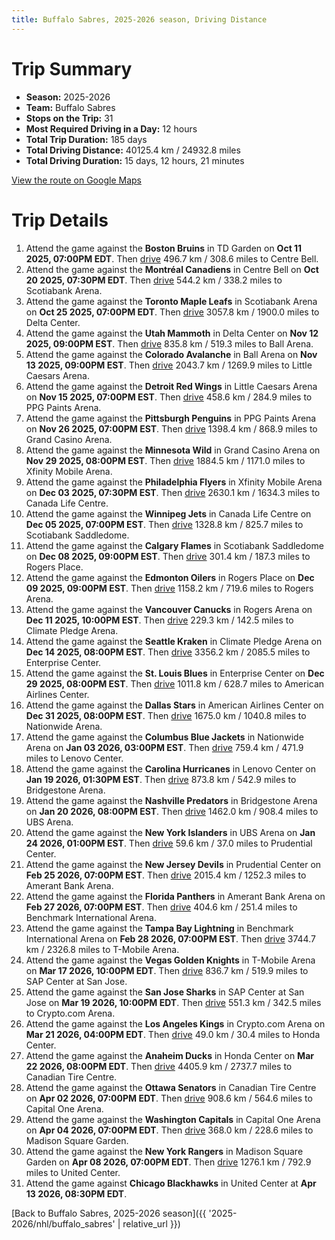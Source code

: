 ```yaml
---
title: Buffalo Sabres, 2025-2026 season, Driving Distance
---
```


# Trip Summary
- **Season:** 2025-2026
- **Team:** Buffalo Sabres
- **Stops on the Trip:** 31
- **Most Required Driving in a Day:** 12 hours
- **Total Trip Duration:** 185 days
- **Total Driving Distance:** 40125.4 km / 24932.8 miles
- **Total Driving Duration:** 15 days, 12 hours, 21 minutes

[View the route on Google Maps](https://www.google.com/maps/dir/TD+Garden+Boston/Centre+Bell+Montréal/Scotiabank+Arena+Toronto/Delta+Center+Utah/Ball+Arena+Colorado/Little+Caesars+Arena+Detroit/PPG+Paints+Arena+Pittsburgh/Grand+Casino+Arena+Minnesota/Xfinity+Mobile+Arena+Philadelphia/Canada+Life+Centre+Winnipeg/Scotiabank+Saddledome+Calgary/Rogers+Place+Edmonton/Rogers+Arena+Vancouver/Climate+Pledge+Arena+Seattle/Enterprise+Center+St.+Louis/American+Airlines+Center+Dallas/Nationwide+Arena+Columbus/Lenovo+Center+Carolina/Bridgestone+Arena+Nashville/UBS+Arena+New+York/Prudential+Center+New+Jersey/Amerant+Bank+Arena+Florida/Benchmark+International+Arena+Tampa+Bay/T-Mobile+Arena+Vegas/SAP+Center+at+San+Jose+San+Jose/Crypto.com+Arena+Los+Angeles/Honda+Center+Anaheim/Canadian+Tire+Centre+Ottawa/Capital+One+Arena+Washington/Madison+Square+Garden+New+York/United+Center+Chicago)

# Trip Details
1. Attend the game against the **Boston Bruins** in TD Garden on **Oct 11 2025, 07:00PM EDT**. Then [drive](https://www.google.com/maps/dir/TD+Garden+Boston/Centre+Bell+Montréal) 496.7 km / 308.6 miles to Centre Bell.
2. Attend the game against the **Montréal Canadiens** in Centre Bell on **Oct 20 2025, 07:30PM EDT**. Then [drive](https://www.google.com/maps/dir/Centre+Bell+Montréal/Scotiabank+Arena+Toronto) 544.2 km / 338.2 miles to Scotiabank Arena.
3. Attend the game against the **Toronto Maple Leafs** in Scotiabank Arena on **Oct 25 2025, 07:00PM EDT**. Then [drive](https://www.google.com/maps/dir/Scotiabank+Arena+Toronto/Delta+Center+Utah) 3057.8 km / 1900.0 miles to Delta Center.
4. Attend the game against the **Utah Mammoth** in Delta Center on **Nov 12 2025, 09:00PM EST**. Then [drive](https://www.google.com/maps/dir/Delta+Center+Utah/Ball+Arena+Colorado) 835.8 km / 519.3 miles to Ball Arena.
5. Attend the game against the **Colorado Avalanche** in Ball Arena on **Nov 13 2025, 09:00PM EST**. Then [drive](https://www.google.com/maps/dir/Ball+Arena+Colorado/Little+Caesars+Arena+Detroit) 2043.7 km / 1269.9 miles to Little Caesars Arena.
6. Attend the game against the **Detroit Red Wings** in Little Caesars Arena on **Nov 15 2025, 07:00PM EST**. Then [drive](https://www.google.com/maps/dir/Little+Caesars+Arena+Detroit/PPG+Paints+Arena+Pittsburgh) 458.6 km / 284.9 miles to PPG Paints Arena.
7. Attend the game against the **Pittsburgh Penguins** in PPG Paints Arena on **Nov 26 2025, 07:00PM EST**. Then [drive](https://www.google.com/maps/dir/PPG+Paints+Arena+Pittsburgh/Grand+Casino+Arena+Minnesota) 1398.4 km / 868.9 miles to Grand Casino Arena.
8. Attend the game against the **Minnesota Wild** in Grand Casino Arena on **Nov 29 2025, 08:00PM EST**. Then [drive](https://www.google.com/maps/dir/Grand+Casino+Arena+Minnesota/Xfinity+Mobile+Arena+Philadelphia) 1884.5 km / 1171.0 miles to Xfinity Mobile Arena.
9. Attend the game against the **Philadelphia Flyers** in Xfinity Mobile Arena on **Dec 03 2025, 07:30PM EST**. Then [drive](https://www.google.com/maps/dir/Xfinity+Mobile+Arena+Philadelphia/Canada+Life+Centre+Winnipeg) 2630.1 km / 1634.3 miles to Canada Life Centre.
10. Attend the game against the **Winnipeg Jets** in Canada Life Centre on **Dec 05 2025, 07:00PM EST**. Then [drive](https://www.google.com/maps/dir/Canada+Life+Centre+Winnipeg/Scotiabank+Saddledome+Calgary) 1328.8 km / 825.7 miles to Scotiabank Saddledome.
11. Attend the game against the **Calgary Flames** in Scotiabank Saddledome on **Dec 08 2025, 09:00PM EST**. Then [drive](https://www.google.com/maps/dir/Scotiabank+Saddledome+Calgary/Rogers+Place+Edmonton) 301.4 km / 187.3 miles to Rogers Place.
12. Attend the game against the **Edmonton Oilers** in Rogers Place on **Dec 09 2025, 09:00PM EST**. Then [drive](https://www.google.com/maps/dir/Rogers+Place+Edmonton/Rogers+Arena+Vancouver) 1158.2 km / 719.6 miles to Rogers Arena.
13. Attend the game against the **Vancouver Canucks** in Rogers Arena on **Dec 11 2025, 10:00PM EST**. Then [drive](https://www.google.com/maps/dir/Rogers+Arena+Vancouver/Climate+Pledge+Arena+Seattle) 229.3 km / 142.5 miles to Climate Pledge Arena.
14. Attend the game against the **Seattle Kraken** in Climate Pledge Arena on **Dec 14 2025, 08:00PM EST**. Then [drive](https://www.google.com/maps/dir/Climate+Pledge+Arena+Seattle/Enterprise+Center+St.+Louis) 3356.2 km / 2085.5 miles to Enterprise Center.
15. Attend the game against the **St. Louis Blues** in Enterprise Center on **Dec 29 2025, 08:00PM EST**. Then [drive](https://www.google.com/maps/dir/Enterprise+Center+St.+Louis/American+Airlines+Center+Dallas) 1011.8 km / 628.7 miles to American Airlines Center.
16. Attend the game against the **Dallas Stars** in American Airlines Center on **Dec 31 2025, 08:00PM EST**. Then [drive](https://www.google.com/maps/dir/American+Airlines+Center+Dallas/Nationwide+Arena+Columbus) 1675.0 km / 1040.8 miles to Nationwide Arena.
17. Attend the game against the **Columbus Blue Jackets** in Nationwide Arena on **Jan 03 2026, 03:00PM EST**. Then [drive](https://www.google.com/maps/dir/Nationwide+Arena+Columbus/Lenovo+Center+Carolina) 759.4 km / 471.9 miles to Lenovo Center.
18. Attend the game against the **Carolina Hurricanes** in Lenovo Center on **Jan 19 2026, 01:30PM EST**. Then [drive](https://www.google.com/maps/dir/Lenovo+Center+Carolina/Bridgestone+Arena+Nashville) 873.8 km / 542.9 miles to Bridgestone Arena.
19. Attend the game against the **Nashville Predators** in Bridgestone Arena on **Jan 20 2026, 08:00PM EST**. Then [drive](https://www.google.com/maps/dir/Bridgestone+Arena+Nashville/UBS+Arena+New+York) 1462.0 km / 908.4 miles to UBS Arena.
20. Attend the game against the **New York Islanders** in UBS Arena on **Jan 24 2026, 01:00PM EST**. Then [drive](https://www.google.com/maps/dir/UBS+Arena+New+York/Prudential+Center+New+Jersey) 59.6 km / 37.0 miles to Prudential Center.
21. Attend the game against the **New Jersey Devils** in Prudential Center on **Feb 25 2026, 07:00PM EST**. Then [drive](https://www.google.com/maps/dir/Prudential+Center+New+Jersey/Amerant+Bank+Arena+Florida) 2015.4 km / 1252.3 miles to Amerant Bank Arena.
22. Attend the game against the **Florida Panthers** in Amerant Bank Arena on **Feb 27 2026, 07:00PM EST**. Then [drive](https://www.google.com/maps/dir/Amerant+Bank+Arena+Florida/Benchmark+International+Arena+Tampa+Bay) 404.6 km / 251.4 miles to Benchmark International Arena.
23. Attend the game against the **Tampa Bay Lightning** in Benchmark International Arena on **Feb 28 2026, 07:00PM EST**. Then [drive](https://www.google.com/maps/dir/Benchmark+International+Arena+Tampa+Bay/T-Mobile+Arena+Vegas) 3744.7 km / 2326.8 miles to T-Mobile Arena.
24. Attend the game against the **Vegas Golden Knights** in T-Mobile Arena on **Mar 17 2026, 10:00PM EDT**. Then [drive](https://www.google.com/maps/dir/T-Mobile+Arena+Vegas/SAP+Center+at+San+Jose+San+Jose) 836.7 km / 519.9 miles to SAP Center at San Jose.
25. Attend the game against the **San Jose Sharks** in SAP Center at San Jose on **Mar 19 2026, 10:00PM EDT**. Then [drive](https://www.google.com/maps/dir/SAP+Center+at+San+Jose+San+Jose/Crypto.com+Arena+Los+Angeles) 551.3 km / 342.5 miles to Crypto.com Arena.
26. Attend the game against the **Los Angeles Kings** in Crypto.com Arena on **Mar 21 2026, 04:00PM EDT**. Then [drive](https://www.google.com/maps/dir/Crypto.com+Arena+Los+Angeles/Honda+Center+Anaheim) 49.0 km / 30.4 miles to Honda Center.
27. Attend the game against the **Anaheim Ducks** in Honda Center on **Mar 22 2026, 08:00PM EDT**. Then [drive](https://www.google.com/maps/dir/Honda+Center+Anaheim/Canadian+Tire+Centre+Ottawa) 4405.9 km / 2737.7 miles to Canadian Tire Centre.
28. Attend the game against the **Ottawa Senators** in Canadian Tire Centre on **Apr 02 2026, 07:00PM EDT**. Then [drive](https://www.google.com/maps/dir/Canadian+Tire+Centre+Ottawa/Capital+One+Arena+Washington) 908.6 km / 564.6 miles to Capital One Arena.
29. Attend the game against the **Washington Capitals** in Capital One Arena on **Apr 04 2026, 07:00PM EDT**. Then [drive](https://www.google.com/maps/dir/Capital+One+Arena+Washington/Madison+Square+Garden+New+York) 368.0 km / 228.6 miles to Madison Square Garden.
30. Attend the game against the **New York Rangers** in Madison Square Garden on **Apr 08 2026, 07:00PM EDT**. Then [drive](https://www.google.com/maps/dir/Madison+Square+Garden+New+York/United+Center+Chicago) 1276.1 km / 792.9 miles to United Center.
31. Attend the game against **Chicago Blackhawks** in United Center at **Apr 13 2026, 08:30PM EDT**.

[Back to Buffalo Sabres, 2025-2026 season]({{ '2025-2026/nhl/buffalo_sabres' | relative_url }})
